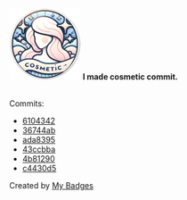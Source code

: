 <img src="https://github.com/my-badges/my-badges/blob/master/badges/cosmetic-commit/cosmetic-commit.png?raw=true" alt="I made cosmetic commit." title="I made cosmetic commit." width="128">
<strong>I made cosmetic commit.</strong>
<br><br>

Commits:

- <a href="https://github.com/better-studio/better-amp/commit/61043425fefe51078eb94c9a8576784c2a64dd7f">6104342</a>
- <a href="https://github.com/better-studio/better-amp/commit/36744ab9a1bd8c417c55eec60ee5d43456523db1">36744ab</a>
- <a href="https://github.com/better-studio/better-amp/commit/ada83959dddf2356e3b0e5be1a853fea4d5c4361">ada8395</a>
- <a href="https://github.com/better-studio/better-amp/commit/43ccbbab6e4e84625beebf6d87d2eabd288b5dc7">43ccbba</a>
- <a href="https://github.com/better-studio/better-amp/commit/4b812900b6e013278738ee48047097b0623650e6">4b81290</a>
- <a href="https://github.com/better-studio/better-amp/commit/c4430d5136d233754032030e609f0618bcb2b7e7">c4430d5</a>


Created by <a href="https://github.com/my-badges/my-badges">My Badges</a>